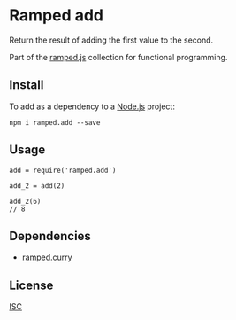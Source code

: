 # Ramped add

Return the result of adding the first value to the second.

Part of the [ramped.js](https://github.com/MattMS/ramped.js) collection for functional programming.


## Install

To add as a dependency to a [Node.js](https://nodejs.org/en/) project:

	npm i ramped.add --save


## Usage

	add = require('ramped.add')

	add_2 = add(2)

	add_2(6)
	// 8


## Dependencies

- [ramped.curry](https://www.npmjs.com/package/ramped.curry)


## License

[ISC](https://github.com/MattMS/ramped.js/blob/master/LICENSE)
